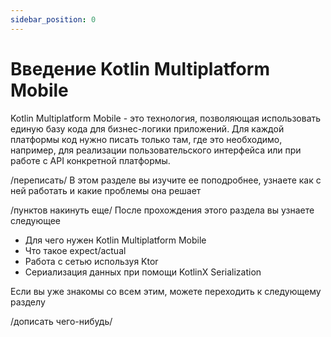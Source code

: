 ```yaml
---
sidebar_position: 0
---
```


# Введение Kotlin Multiplatform Mobile

Kotlin Multiplatform Mobile - это технология, позволяющая использовать единую базу кода для бизнес-логики приложений. Для каждой платформы код нужно писать только там, где это необходимо, например, для реализации пользовательского интерфейса или при работе с API конкретной платформы.

/переписать/ В этом разделе вы изучите ее поподробнее, узнаете как с ней работать и какие проблемы она решает


/пунктов накинуть еще/
После прохождения этого раздела вы узнаете следующее
- Для чего нужен Kotlin Multiplatform Mobile
- Что такое expect/actual
- Работа с сетью используя Ktor
- Сериализация данных при помощи KotlinX Serialization

Если вы уже знакомы со всем этим, можете переходить к следующему разделу

/дописать чего-нибудь/
